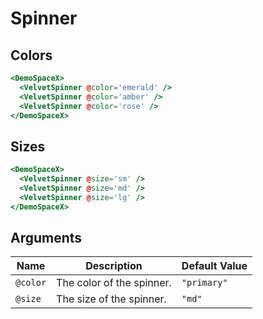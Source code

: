 # Spinner

## Colors

```hbs preview-template
<DemoSpaceX>
  <VelvetSpinner @color='emerald' />
  <VelvetSpinner @color='amber' />
  <VelvetSpinner @color='rose' />
</DemoSpaceX>
```

## Sizes

```hbs preview-template
<DemoSpaceX>
  <VelvetSpinner @size='sm' />
  <VelvetSpinner @size='md' />
  <VelvetSpinner @size='lg' />
</DemoSpaceX>
```

## Arguments

| Name     | Description               | Default Value |
| -------- | ------------------------- | ------------- |
| `@color` | The color of the spinner. | `"primary"`   |
| `@size`  | The size of the spinner.  | `"md"`        |

